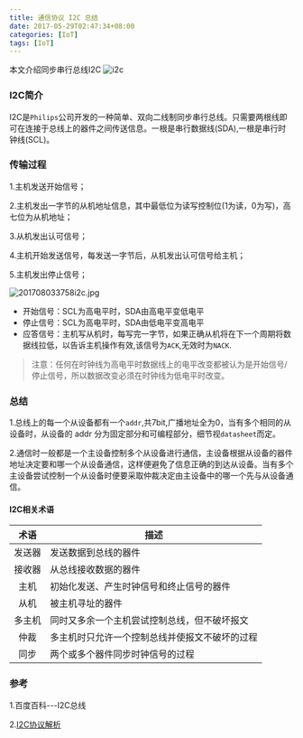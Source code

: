 ```yaml
---
title: 通信协议 I2C 总结
date: 2017-05-29T02:47:34+08:00
categories: [IoT]
tags: [IoT]
---
```


本文介绍同步串行总线I2C
![i2c](/images/i2c.png "i2c")

<!--more-->

### I2C简介

I2C是`Philips`公司开发的一种简单、双向二线制同步串行总线。只需要两根线即可在连接于总线上的器件之间传送信息。一根是串行数据线(SDA),一根是串行时钟线(SCL)。

### 传输过程

1.主机发送开始信号；

2.主机发出一字节的从机地址信息，其中最低位为读写控制位(1为读，0为写)，高七位为从机地址；

3.从机发出认可信号；

4.主机开始发送信号，每发送一字节后，从机发出认可信号给主机；

5.主机发出停止信号；

![201708033758i2c.jpg](http://7xseex.com1.z0.glb.clouddn.com/201708033758i2c.jpg)

- 开始信号：SCL为高电平时，SDA由高电平变低电平
- 停止信号：SCL为高电平时，SDA由低电平变高电平
- 应答信号：主机写从机时，每写完一字节，如果正确从机将在下一个周期将数据线拉低，以告诉主机操作有效,该信号为`ACK`,无效时为`NACK`.

> 注意：任何在时钟线为高电平时数据线上的电平改变都被认为是开始信号/停止信号，所以数据改变必须在时钟线为低电平时改变。

### 总结

1.总线上的每一个从设备都有一个`addr`,共7bit,广播地址全为0，当有多个相同的从设备时，从设备的 addr 分为固定部分和可编程部分，细节视`datasheet`而定。

2.通信时一般都是一个主设备控制多个从设备进行通信，主设备根据从设备的器件地址决定要和哪一个从设备通信，这样便避免了信息正确的到达从设备。当有多个主设备尝试控制一个从设备时便要采取仲裁决定由主设备中的哪一个先与从设备通信。

#### I2C相关术语

|  术语  | 描述                                           |
| :----: | ---------------------------------------------- |
| 发送器 | 发送数据到总线的器件                           |
| 接收器 | 从总线接收数据的器件                           |
|  主机  | 初始化发送、产生时钟信号和终止信号的器件       |
|  从机  | 被主机寻址的器件                               |
| 多主机 | 同时又多余一个主机尝试控制总线，但不破坏报文   |
|  仲裁  | 多主机时只允许一个控制总线并使报文不破坏的过程 |
|  同步  | 两个或多个器件同步时钟信号的过程               |

### 参考

1.百度百科---I2C总线

2.[I2C协议解析](http://blog.csdn.net/g_salamander/article/details/8016698)
